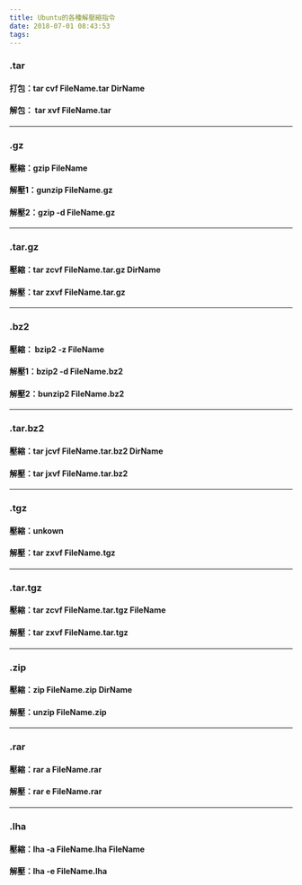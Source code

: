 ```yaml
---
title: Ubuntu的各種解壓縮指令
date: 2018-07-01 08:43:53
tags:
---
```


### .tar

#### 打包：tar cvf FileName.tar DirName

#### 解包： tar xvf FileName.tar

***

### .gz

#### 壓縮：gzip FileName

#### 解壓1：gunzip FileName.gz

#### 解壓2：gzip -d FileName.gz

***

### .tar.gz

#### 壓縮：tar zcvf FileName.tar.gz DirName

#### 解壓：tar zxvf FileName.tar.gz

***

### .bz2

#### 壓縮： bzip2 -z FileName

#### 解壓1：bzip2 -d FileName.bz2

#### 解壓2：bunzip2 FileName.bz2

***

### .tar.bz2

#### 壓縮：tar jcvf FileName.tar.bz2 DirName

#### 解壓：tar jxvf FileName.tar.bz2

***

### .tgz

#### 壓縮：unkown

#### 解壓：tar zxvf FileName.tgz

***

### .tar.tgz

#### 壓縮：tar zcvf FileName.tar.tgz FileName

#### 解壓：tar zxvf FileName.tar.tgz

***

### .zip

#### 壓縮：zip FileName.zip DirName

#### 解壓：unzip FileName.zip

***

### .rar

#### 壓縮：rar a FileName.rar

#### 解壓：rar e FileName.rar

***

### .lha

#### 壓縮：lha -a FileName.lha FileName

#### 解壓：lha -e FileName.lha